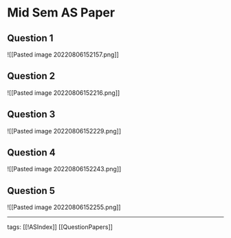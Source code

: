 # Mid Sem AS Paper
## Question 1
![[Pasted image 20220806152157.png]]

## Question 2
![[Pasted image 20220806152216.png]]

## Question 3
![[Pasted image 20220806152229.png]]

## Question 4
![[Pasted image 20220806152243.png]]

## Question 5
![[Pasted image 20220806152255.png]]

---
tags: [[!ASIndex]] [[QuestionPapers]]
